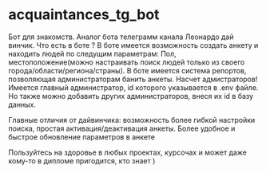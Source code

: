 # acquaintances_tg_bot
Бот для знакомств. Аналог бота телеграмм канала Леонардо дай винчик.
Что есть в боте ? В боте имеется возможность создать анкету и находить людей по следущим параметрам: Пол, местоположение(можно настраивать поиск людей только из своего города/области/региона/страны). В боте имеется система репортов, позволяющая администраторам банить анкеты. Насчет адмистраторов! Имеется главный администратор, id которого указывается в .env файле. Но также можно добавить других администраторов, внеся их id в базу данных.

Главные отличия от дайвинчика: возможность более гибкой настройки поиска, простая активация/деактивация анкеты. Более удобное и быстрое обновление параметров в анкете

Пользуйтесь на здоровье в любых проектах, курсочах и может даже кому-то в дипломе пригодится, кто знает )
